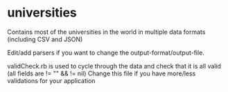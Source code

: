 # universities
Contains most of the universities in the world in multiple data formats (including CSV and JSON)

Edit/add parsers if you want to change the output-format/output-file. 

validCheck.rb is used to cycle through the data and check that it is all valid (all fields are != "" && != nil)
Change this file if you have more/less validations for your application
